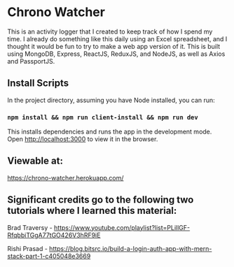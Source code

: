 # Chrono Watcher

This is an activity logger that I created to keep track of how I spend my time. I already do something like this daily using an Excel spreadsheet, and I thought it would be fun to try to make a web app version of it. This is built using MongoDB, Express, ReactJS, ReduxJS, and NodeJS, as well as Axios and PassportJS.

## Install Scripts

In the project directory, assuming you have Node installed, you can run:

### `npm install && npm run client-install && npm run dev`

This installs dependencies and runs the app in the development mode.<br>
Open [http://localhost:3000](http://localhost:3000) to view it in the browser.

## Viewable at:

https://chrono-watcher.herokuapp.com/

## Significant credits go to the following two tutorials where I learned this material:

Brad Traversy - https://www.youtube.com/playlist?list=PLillGF-RfqbbiTGgA77tGO426V3hRF9iE

Rishi Prasad - https://blog.bitsrc.io/build-a-login-auth-app-with-mern-stack-part-1-c405048e3669
